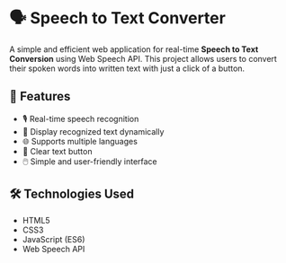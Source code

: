 # 🗣️ Speech to Text Converter

A simple and efficient web application for real-time **Speech to Text Conversion** using Web Speech API. This project allows users to convert their spoken words into written text with just a click of a button.

## 🚀 Features

- 🎙️ Real-time speech recognition
- 📝 Display recognized text dynamically
- 🌐 Supports multiple languages 
- 🧼 Clear text button
- 🖱️ Simple and user-friendly interface



## 🛠️ Technologies Used

- HTML5
- CSS3
- JavaScript (ES6)
- Web Speech API


